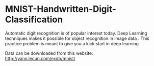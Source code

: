 # MNIST-Handwritten-Digit-Classification
Automatic digit recognition is of popular interest today. Deep Learning techniques makes it possible for object recognition in image data . This practice problem is meant to give you a kick start in deep learning

Data can be downloaded from this website: http://yann.lecun.com/exdb/mnist/
